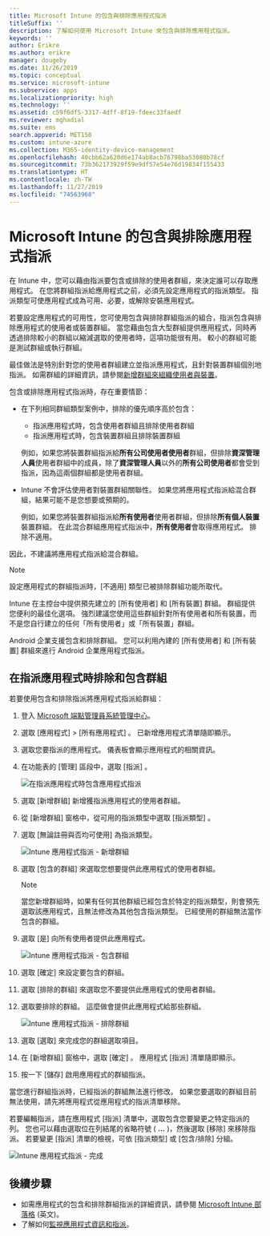 ```yaml
---
title: Microsoft Intune 的包含與排除應用程式指派
titleSuffix: ''
description: 了解如何使用 Microsoft Intune 來包含與排除應用程式指派。
keywords: ''
author: Erikre
ms.author: erikre
manager: dougeby
ms.date: 11/26/2019
ms.topic: conceptual
ms.service: microsoft-intune
ms.subservice: apps
ms.localizationpriority: high
ms.technology: ''
ms.assetid: c59f6df5-3317-4dff-8f19-fdeec33faedf
ms.reviewer: mghadial
ms.suite: ems
search.appverid: MET150
ms.custom: intune-azure
ms.collection: M365-identity-device-management
ms.openlocfilehash: 40cbb62a620d6e174ab8acb76798ba53080b78cf
ms.sourcegitcommit: 73b362173929f59e9df57e54e76d19834f155433
ms.translationtype: HT
ms.contentlocale: zh-TW
ms.lasthandoff: 11/27/2019
ms.locfileid: "74563968"
---
```

# <a name="include-and-exclude-app-assignments-in-microsoft-intune"></a>Microsoft Intune 的包含與排除應用程式指派

在 Intune 中，您可以藉由指派要包含或排除的使用者群組，來決定誰可以存取應用程式。 在您將群組指派給應用程式之前，必須先設定應用程式的指派類型。 指派類型可使應用程式成為可用、必要，或解除安裝應用程式。 

若要設定應用程式的可用性，您可使用包含與排除群組指派的組合，指派包含與排除應用程式的使用者或裝置群組。 當您藉由包含大型群組提供應用程式，同時再透過排除較小的群組以縮減選取的使用者時，這項功能很有用。 較小的群組可能是測試群組或執行群組。 

最佳做法是特別針對您的使用者群組建立並指派應用程式，且針對裝置群組個別地指派。 如需群組的詳細資訊，請參閱[新增群組來組織使用者與裝置](~/fundamentals/groups-add.md)。  

包含或排除應用程式指派時，存在重要情節：

- 在下列相同群組類型案例中，排除的優先順序高於包含：
    - 指派應用程式時，包含使用者群組且排除使用者群組
    - 指派應用程式時，包含裝置群組且排除裝置群組

    例如，如果您將裝置群組指派給**所有公司使用者使用者**群組，但排除**資深管理人員**使用者群組中的成員，除了**資深管理人員**以外的**所有公司使用者**都會受到指派，因為這兩個群組都是使用者群組。
- Intune 不會評估使用者對裝置群組關聯性。 如果您將應用程式指派給混合群組，結果可能不是您想要或預期的。

    例如，如果您將裝置群組指派給**所有使用者**使用者群組，但排除**所有個人裝置**裝置群組。 在此混合群組應用程式指派中，**所有使用者**會取得應用程式。 排除不適用。

因此，不建議將應用程式指派給混合群組。

> [!NOTE]
> 設定應用程式的群組指派時，[不適用]  類型已被排除群組功能所取代。 
>
> Intune 在主控台中提供預先建立的 [所有使用者]  和 [所有裝置]  群組。 群組提供您便利的最佳化選項。 強烈建議您使用這些群組針對所有使用者和所有裝置，而不是您自行建立的任何「所有使用者」或「所有裝置」群組。  
>
> Android 企業支援包含和排除群組。 您可以利用內建的 [所有使用者]  和 [所有裝置]  群組來進行 Android 企業應用程式指派。 

## <a name="include-and-exclude-groups-when-assigning-apps"></a>在指派應用程式時排除和包含群組 
若要使用包含和排除指派將應用程式指派給群組：
1. 登入 [Microsoft 端點管理員系統管理中心](https://go.microsoft.com/fwlink/?linkid=2109431)。
2. 選取 [應用程式]   > [所有應用程式]  。 已新增應用程式清單隨即顯示。
3. 選取您要指派的應用程式。 儀表板會顯示應用程式的相關資訊。 
4. 在功能表的 [管理]  區段中，選取 [指派]  。 

    ![在指派應用程式時包含應用程式指派](./media/apps-inc-exl-assignments/apps-inc-exl-01.png)

5. 選取 [新增群組]  新增獲指派應用程式的使用者群組。 
6. 從 [新增群組]  窗格中，從可用的指派類型中選取 [指派類型]  。
7. 選取 [無論註冊與否均可使用]  為指派類型。

    ![Intune 應用程式指派 - 新增群組](./media/apps-inc-exl-assignments/apps-inc-exl-02.png)
8. 選取 [包含的群組]  來選取您想要提供此應用程式的使用者群組。

    > [!NOTE]
    > 當您新增群組時，如果有任何其他群組已經包含於特定的指派類型，則會預先選取該應用程式，且無法修改為其他包含指派類型。 已經使用的群組無法當作包含的群組。

9. 選取 [是]  向所有使用者提供此應用程式。

    ![Intune 應用程式指派 - 包含群組](./media/apps-inc-exl-assignments/apps-inc-exl-03.png)
10. 選取 [確定]  來設定要包含的群組。
11. 選取 [排除的群組]  來選取您不要提供此應用程式的使用者群組。 
12. 選取要排除的群組。 這麼做會提供此應用程式給那些群組。

    ![Intune 應用程式指派 - 排除群組](./media/apps-inc-exl-assignments/apps-inc-exl-04.png)
13. 選取 [選取]  來完成您的群組選取項目。
14. 在 [新增群組]  窗格中，選取 [確定]  。 應用程式 [指派]  清單隨即顯示。
15. 按一下 [儲存]  啟用應用程式的群組指派。

當您進行群組指派時，已經指派的群組無法進行修改。 如果您要選取的群組目前無法使用，請先將應用程式從應用程式的指派清單移除。 

若要編輯指派，請在應用程式 [指派]  清單中，選取包含您要變更之特定指派的列。 您也可以藉由選取位在列結尾的省略符號 ( **...** )，然後選取 [移除]  來移除指派。 若要變更 [指派]  清單的檢視，可依 [指派類型]  或 [包含/排除]  分組。

![Intune 應用程式指派 - 完成](./media/apps-inc-exl-assignments/apps-inc-exl-05.png)

## <a name="next-steps"></a>後續步驟

- 如需應用程式的包含和排除群組指派的詳細資訊，請參閱 [Microsoft Intune 部落格](https://aka.ms/new_app_assignment_process) \(英文\)。
- 了解如何[監視應用程式資訊和指派](apps-monitor.md)。
